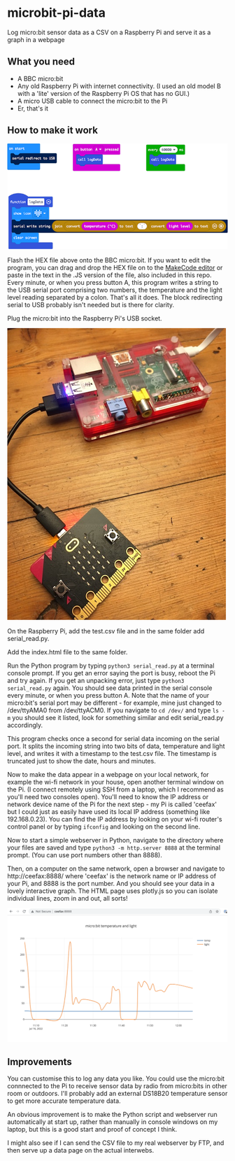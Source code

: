# microbit-pi-data
Log micro:bit sensor data as a CSV on a Raspberry Pi and serve it as a graph in a webpage

## What you need

- A BBC micro:bit
- Any old Raspberry Pi with internet connectivity. (I used an old model B with a 'lite' version of the Raspberry Pi OS that has no GUI.)
- A micro USB cable to connect the micro:bit to the Pi
- Er, that's it

## How to make it work

![blocks in MakeCode](microbit-serial-logger-1line-string-smol.png)

Flash the HEX file above onto the BBC micro:bit. If you want to edit the program, you can drag and drop the HEX file on to the [MakeCode editor](https://makecode.microbit.org/#editor) or paste in the text in the .JS version of the file, also included in this repo.
Every minute, or when you press button A, this program writes a string to the USB serial port comprising two numbers, the temperature and the light level reading separated by a colon. That's all it does. The block redirecting serial to USB probably isn't needed but is there for clarity.

Plug the micro:bit into the Raspberry Pi's USB socket.

![micro:bit and old Raspberry Pi](IMG_3857-smol.JPG)

On the Raspberry Pi, add the test.csv file and in the same folder add serial_read.py.

Add the index.html file to the same folder. 

Run the Python program by typing `python3 serial_read.py` at a terminal console prompt. If you get an error saying the port is busy, reboot the Pi and try again. If you get an unpacking error, just type `python3 serial_read.py` again. You should see data printed in the serial console every minute, or when you press button A. Note that the name of your micro:bit's serial port may be different - for example, mine just changed to /dev/ttyAMA0 from /dev/ttyACM0. If you navigate to `cd /dev/` and type `ls -m` you should see it listed, look for something similar and edit serial_read.py accordingly.

This program checks once a second for serial data incoming on the serial port. It splits the incoming string into two bits of data, temperature and light level, and writes it with a timestamp to the test.csv file. The timestamp is truncated just to show the date, hours and minutes.

Now to make the data appear in a webpage on your local network, for example the wi-fi network in your house, open another terminal window on the Pi. (I connect remotely using SSH from a laptop, which I recommend as you'll need two consoles open). You'll need to know the IP address or network device name of the Pi for the next step - my Pi is called 'ceefax' but I could just as easily have used its local IP address (something like 192.168.0.23). You can find the IP address by looking on your wi-fi router's control panel or by typing `ifconfig` and looking on the second line.

Now to start a simple webserver in Python, navigate to the directory where your files are saved and type `python3 -m http.server 8888` at the terminal prompt. (You can use port numbers other than 8888).

Then, on a computer on the same network, open a browser and navigate to http://ceefax:8888/ where 'ceefax' is the network name or IP address of your Pi, and 8888 is the port number. And you should see your data in a lovely interactive graph. The HTML page uses plotly.js so you can isolate individual lines, zoom in and out, all sorts!

![screenshot of webpage](screenshot.png)

## Improvements

You can customise this to log any data you like. You could use the micro:bit connnected to the Pi to receive sensor data by radio from micro:bits in other room or outdoors. I'll probably add an external DS18B20 temperature sensor to get more accurate temperature data.

An obvious improvement is to make the Python script and webserver run automatically at start up, rather than manually in console windows on my laptop, but this is a good start and proof of concept I think.

I might also see if I can send the CSV file to my real webserver by FTP, and then serve up a data page on the actual interwebs.
